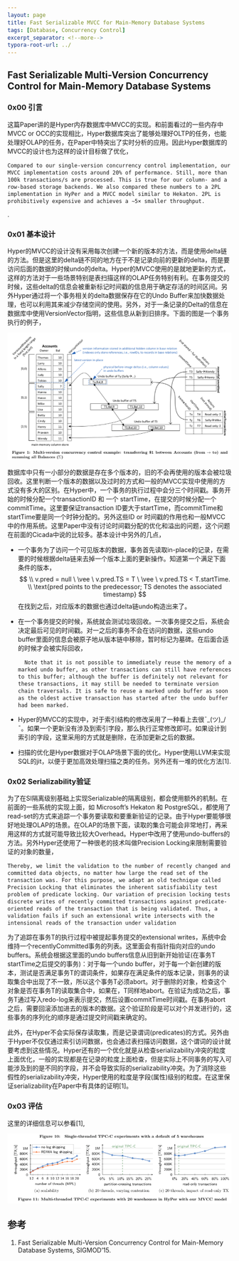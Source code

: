 ```yaml
---
layout: page
title: Fast Serializable MVCC for Main-Memory Database Systems
tags: [Database, Concurrency Control]
excerpt_separator: <!--more-->
typora-root-url: ../
---
```


## Fast Serializable Multi-Version Concurrency Control for Main-Memory Database Systems

### 0x00 引言

  这篇Paper讲的是Hyper内存数据库中MVCC的实现。和前面看过的一些内存中MVCC or OCC的实现相比，Hyper数据库突出了能够处理好OLTP的任务，也能处理好OLAP的任务，在Paper中特突出了实时分析的应用。因此Hyper数据库的MVCC的设计也为这样的设计目标做了优化，

```
Compared to our single-version concurrency control implementation, our MVCC implementation costs around 20% of performance. Still, more than 100k transactions/s are processed. This is true for our column- and a row-based storage backends. We also compared these numbers to a 2PL implementation in HyPer and a MVCC model similar to Hekaton. 2PL is prohibitively expensive and achieves a ∼5× smaller throughput.
```

.

### 0x01 基本设计

  Hyper的MVCC的设计没有采用每次创建一个新的版本的方法，而是使用delta链的方法。但是这里的delta链不同的地方在于不是记录向前的更新的delta，而是要访问后面的数据的时候undo的delta。Hyper的MVCC使用的是就地更新的方式，这样的方法对于一些场景特别是表扫描这样的OLAP任务特别有利。在事务提交的时候，这些delta的信息会被重新标记时间戳的信息用于确定存活的时间区间。另外Hyper通过将一个事务相关的delta数据保存在它的Undo Buffer来加快数据处理，也可以利用其来减少存储空间的使用。另外，对于一条记录的Delta的信息在数据库中使用VersionVector指明，这些信息从新到旧排序。下面的图是一个事务执行的例子，

![hyper-mvcc-example](/assets/img/hyper-mvcc-example.png)

  数据库中只有一小部分的数据是存在多个版本的，旧的不会再使用的版本会被垃圾回收。这里判断一个版本的数据以及过时的方式和一般的MVCC实现中使用的方式没有多大的区别。在Hyper中，一个事务的执行过程中会分三个时间戳。事务开始的时候分配一个transactionID 和 一个 startTime，在提交的时候分配一个commitTime。这里要保证transaction ID要大于startTime，而commitTime和startTime要是同一个时钟分配的。另外这些ID or 时间戳的作用也和一般MVCC中的作用系统。这里Paper中没有讨论时间戳分配的优化和溢出的问题，这个问题在前面的Cicada中说的比较多。基本设计中另外的几点，

*  一个事务为了访问一个可见版本的数据，事务首先读取in-place的记录，在需要的时候根据delta链来去掉一个版本上面的更新操作。知道第一个满足下面条件的版本，
  $$
  \\ v.pred = null \ \vee \ v.pred.TS = T \ \vee \ v.pred.TS < T.startTime. \\
  \text{pred points to the predecessor; TS denotes the associated timestamp}
  $$
  在找到之后，对应版本的数据也通过delta链undo构造出来了。

* 在一个事务提交的时候，系统就会测试垃圾回收。一次事务提交之后，系统会决定最后可见的时间戳。对一之后的事务不会在访问的数据，这些undo buffer里面的信息会被原子地从版本链中移除，暂时标记为墓碑。在后面合适的时候才会被实际回收，

  ```
    Note that it is not possible to immediately reuse the memory of a marked undo buffer, as other transactions can still have references to this buffer; although the buffer is definitely not relevant for these transactions, it may still be needed to terminate version chain traversals. It is safe to reuse a marked undo buffer as soon as the oldest active transaction has started after the undo buffer had been marked.
  ```

* Hyper的MVCC的实现中，对于索引结构的修改采用了一种看上去很¯\_(ツ)_/¯。如果一个更新没有涉及到索引字段，那么执行正常修改即可。如果设计到索引的字段，这里采用的方式就是删除，在添加更新之后的数据。

* 扫描的优化是Hyper数据对于OLAP场景下面的优化。Hyper使用LLVM来实现SQL的jit，以便于更加高效处理扫描之类的任务。另外还有一堆的优化方法[1].

### 0x02 Serializability验证

  为了在SI隔离级别基础上实现Serializable的隔离级别，都会使用额外的机制。在前面的一些系统的实现上面，如 Microsoft’s Hekaton 和 PostgreSQL，都使用了read-set的方式来追踪一个事务要读取和要重新验证的记录。由于Hyper要能够很好地处理OLAP的场景。在OLAP的场景下面，读取的集合可能会非常地打，再采用这样的方式就可能导致比较大Overhead。Hyper中改用了使用undo-buffers的方法。另外Hyper还使用了一种很老的技术叫做Precision Locking来限制需要验证的对象的数量，

```
Thereby, we limit the validation to the number of recently changed and committed data objects, no matter how large the read set of the transaction was. For this purpose, we adapt an old technique called Precision Locking that eliminates the inherent satisfiability test problem of predicate locking. Our variation of precision locking tests discrete writes of recently committed transactions against predicate-oriented reads of the transaction that is being validated. Thus, a validation fails if such an extensional write intersects with the intensional reads of the transaction under validation
```

 为了追踪在事务T的执行过程中被提起事务提交的extensional writes，系统中会维持一个recentlyCommitted事务的列表。这里面会有指针指向对应的undo buffers。系统会根据这里面的undo buffers信息从旧到新开始验证(在事务T startTime之后提交的事务)：对于每一个undo buffer，对于每一个新创建的版本，测试是否满足事务T的谓词条件，如果存在满足条件的版本记录，则事务的读取集合中出现了不一致，所以这个事务T必须abort。对于删除的对象，检查这个对象是否在事务T的读取集合中，如果在，T同样地abort。在验证为成功之后，事务T通过写入redo-log来表示提交，然后设置commitTime时间戳。在事务abort之后，需要回滚添加进去的版本的数据。这个验证阶段是可以对个并发进行的，这些事务的序列化的顺序是通过提交时间戳来确定的。

  此外，在Hyper不会实际保存读取集，而是记录谓词(predicates)的方式。另外由于Hyper不仅仅通过索引访问数据，也会通过表扫描访问数据，这个谓词的设计就要考虑到这些情况。Hyper还有的一个优化就是从检查serializability冲突的粒度上面优化，一般的实现都是在记录的粒度上面检查，但是实际上不同事务的写入可能涉及到的是不同的字段，并不会导致实际的serializability冲突。为了消除这些假性的serializability冲突，Hyper使用的粒度是字段(属性)级别的粒度。在这里保证serializability在Paper中有具体的证明[1]。

### 0x03 评估

  这里的详细信息可以参看[1],

![hyper-mvcc-perf](/assets/img/hyper-mvcc-perf.png)



## 参考

1. Fast Serializable Multi-Version Concurrency Control for Main-Memory Database Systems, SIGMOD’15.

